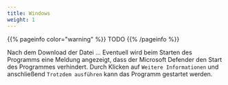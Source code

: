 ```yaml
---
title: Windows
weight: 1
---
```


{{% pageinfo color="warning" %}}
TODO
{{% /pageinfo %}}

Nach dem Download der Datei ...
Eventuell wird beim Starten des Programms eine Meldung angezeigt, dass der Microsoft Defender den Start des Programmes verhindert.
Durch Klicken auf  `Weitere Informationen` und anschließend `Trotzdem ausführen` kann das Programm gestartet werden.
